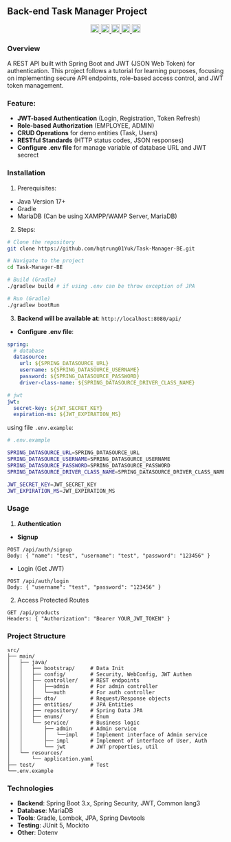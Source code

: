 ## Back-end Task Manager Project

<div align="center">
    <p>
        <a href="https://www.oracle.com/java/technologies/javase/jdk17-archive-downloads.html">
            <img src="https://img.shields.io/badge/Java-17+-red?logo=java&logoWidth=30" alt="Java" height="20">
        </a>
        <a href="https://spring.io/projects/spring-framework">
            <img src="https://img.shields.io/badge/Spring_Framework-6.2.8-green?logo=spring&logoWidth=30" alt="Spring" height="20">
        </a>
        <a href="https://spring.io/projects/spring-boot">
            <img src="https://img.shields.io/badge/Spring_Boot-3.5.3-green?logo=springboot&logoWidth=30" alt="Spring Boot" height="20">
        </a>
        <a href="https://spring.io/projects/spring-security">
            <img src="https://img.shields.io/badge/Spring_Security-6.5.1-green?logo=spring-security&logoWidth=30" alt="Spring Security" height="20">
        </a>
        <a>
            <img src="https://img.shields.io/badge/JWT-0.12.5-orange?logo=jsonwebtokens&logoWidth=30" alt="JWT" height="20">
        </a>
    </p>
</div>

### Overview

A REST API built with Spring Boot and JWT (JSON Web Token) for authentication. This project follows a tutorial for learning purposes, focusing on implementing secure API endpoints, role-based access control, and JWT token management.

### Feature:

- **JWT-based Authentication** (Login, Registration, Token Refresh)
- **Role-based Authorization** (EMPLOYEE, ADMIN)
- **CRUD Operations** for demo entities (Task, Users)
- **RESTful Standards** (HTTP status codes, JSON responses)
- **Configure .env file** for manage variable of database URL and JWT secrect

### Installation

1. Prerequisites:

- Java Version 17+
- Gradle
- MariaDB (Can be using XAMPP/WAMP Server, MariaDB)

2. Steps:

```bash
# Clone the repository
git clone https://github.com/hqtrung01Yuk/Task-Manager-BE.git

# Navigate to the project
cd Task-Manager-BE

# Build (Gradle)
./gradlew build # if using .env can be throw exception of JPA

# Run (Gradle)
./gradlew bootRun
```

3. **Backend will be available at**: `http://localhost:8080/api/`

- **Configure .env file**:

```yaml
spring:
  # database
  datasource:
    url: ${SPRING_DATASOURCE_URL}
    username: ${SPRING_DATASOURCE_USERNAME}
    password: ${SPRING_DATASOURCE_PASSWORD}
    driver-class-name: ${SPRING_DATASOURCE_DRIVER_CLASS_NAME}

# jwt
jwt:
  secret-key: ${JWT_SECRET_KEY}
  expiration-ms: ${JWT_EXPIRATION_MS}
```

using file `.env.example`:

```bash
# .env.example

SPRING_DATASOURCE_URL=SPRING_DATASOURCE_URL
SPRING_DATASOURCE_USERNAME=SPRING_DATASOURCE_USERNAME
SPRING_DATASOURCE_PASSWORD=SPRING_DATASOURCE_PASSWORD
SPRING_DATASOURCE_DRIVER_CLASS_NAME=SPRING_DATASOURCE_DRIVER_CLASS_NAME

JWT_SECRET_KEY=JWT_SECRET_KEY
JWT_EXPIRATION_MS=JWT_EXPIRATION_MS

```

### Usage

1. **Authentication**

- **Signup**

```http
POST /api/auth/signup
Body: { "name": "test", "username": "test", "password": "123456" }
```

- Login (Get JWT)

```http
POST /api/auth/login
Body: { "username": "test", "password": "123456" }
```

2. Access Protected Routes

```http
GET /api/products
Headers: { "Authorization": "Bearer YOUR_JWT_TOKEN" }
```

### Project Structure

```tree
src/
├── main/
│   ├── java/
│   │   ├── bootstrap/     # Data Init
│   │   ├── config/        # Security, WebConfig, JWT Authen
│   │   ├── controller/    # REST endpoints
│   │   │   ├──admin       # For admin controller
│   │   │   └──auth        # For auth controller
│   │   ├── dto/           # Request/Response objects
│   │   ├── entities/      # JPA Entities
│   │   ├── repository/    # Spring Data JPA
│   │   ├── enums/         # Enum
│   │   └── service/       # Business logic
│   │       ├── admin      # Admin service
│   │       │   └──impl    # Implement interface of Admin service
│   │       ├── impl       # Implement of interface of User, Auth
│   │       └── jwt        # JWT properties, util
│   └── resources/
│       └── application.yaml
├── test/                  # Test
└──.env.example
```

### Technologies

- **Backend**: Spring Boot 3.x, Spring Security, JWT, Common lang3
- **Database**: MariaDB
- **Tools**: Gradle, Lombok, JPA, Spring Devtools
- **Testing**: JUnit 5, Mockito
- **Other**: Dotenv
